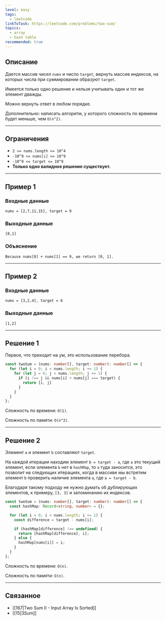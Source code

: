 ```yaml
---
level: easy
tags:
  - leetcode
linkToTask: https://leetcode.com/problems/two-sum/
topics:
  - array
  - hash table
recommended: true
---
```

## Описание

Дается массив чисел `nums` и число `target`, вернуть массив индексов, на которых числа при суммировании образуют `target`.

Имеется только одно решение и нельзя учитывать один и тот же элемент дважды.

Можно вернуть ответ в любом порядке.

Дополнительно: написать алгоритм, у которого сложность по времени будет меньше, чем `O(n^2)`.

---
## Ограничения

- `2 <= nums.length <= 10^4`
- `-10^9 <= nums[i] <= 10^9`
- `-10^9 <= target <= 10^9`
- **Только одно валидное решение существует.**

---
## Пример 1

### Входные данные

```
nums = [2,7,11,15], target = 9
```
### Выходные данные

```
[0,1]
```
### Объяснение

```
Because nums[0] + nums[1] == 9, we return [0, 1].
```

---
## Пример 2

### Входные данные

```
nums = [3,2,4], target = 6
```
### Выходные данные

```
[1,2]
```

---
## Решение 1

Первое, что приходит на ум, это использование перебора.

```typescript
const twoSum = (nums: number[], target: number): number[] => {
  for (let i = 0; i < nums.length; i += 1) {
    for (let j = 0; j < nums.length; j += 1) {
      if (i !== j && nums[i] + nums[j] === target) {
        return [i, j]
      }
    }
  }
};
```

Сложность по времени: `O(1)`.

Сложность по памяти: `O(n^2)`.

---
## Решение 2

Элемент `a` и элемент `b` составляют `target`.

На каждой итерации находим элемент `b = target - a`, где `a` это текущий элемент, если элемента `b` нет в `hashMap`, то `a` туда заносится, это позволит на следующих итерациях, когда в массиве мы встретим элемент `b` проверить наличие элемента `a`, где `a = target - b`.

Благодаря такому подходу не нужно думать об дублирующих элементов, к примеру, `[3, 3]` и запоминанию их индексов.

```typescript
const twoSum = (nums: number[], target: number): number[] => {
  const hashMap: Record<string, number> = {};

  for (let i = 0; i < nums.length; i += 1) {
    const difference = target - nums[i];

    if (hashMap[difference] !== undefined) {
      return [hashMap[difference], i];
    } else {
      hashMap[nums[i]] = i;
    }
  }
};
```

Сложность по времени: `O(n)`.

Сложность по памяти: `O(n)`.

---
## Связанное

- [[167|Two Sum II - Input Array Is Sorted]]
- [[15|3Sum]]